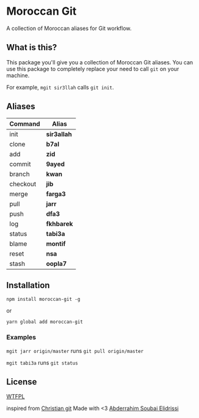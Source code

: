 # Moroccan Git

A collection of Moroccan aliases for Git workflow.

## What is this?

This package you'll give you a collection of Moroccan Git aliases.
You can use this package to completely replace your need to call `git` on your machine.

For example, `mgit sir3llah` calls `git init`.

## Aliases

| Command  | Alias         |
| -------- | ------------- |
| init     | **sir3allah** |
| clone    | **b7al**      |
| add      | **zid**       |
| commit   | **9ayed**     |
| branch   | **kwan**      |
| checkout | **jib**       |
| merge    | **farga3**    |
| pull     | **jarr**      |
| push     | **dfa3**      |
| log      | **fkhbarek**  |
| status   | **tabi3a**    |
| blame    | **montif**    |
| reset    | **nsa**       |
| stash    | **oopla7**    |

## Installation

`npm install moroccan-git -g`

or

`yarn global add moroccan-git`

### Examples

`mgit jarr origin/master` runs `git pull origin/master`

`mgit tabi3a` runs `git status`

## License

[WTFPL](http://www.wtfpl.net/txt/copying/)

inspired from [Christian git](https://github.com/alexmacarthur/christian-git)
Made with <3 [Abderrahim Soubai Elidrissi](https://twitter.com/Ginix_Labs)
